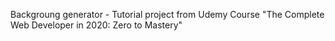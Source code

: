 Backgroung generator - Tutorial project from Udemy Course "The Complete Web Developer in 2020: Zero to Mastery" 

